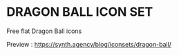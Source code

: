 # DRAGON BALL ICON SET

Free flat Dragon Ball icons

Preview : https://synth.agency/blog/iconsets/dragon-ball/
